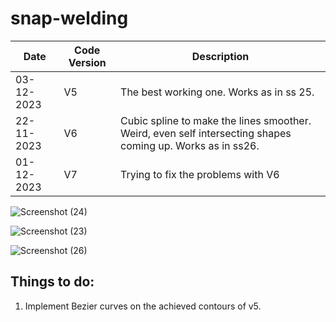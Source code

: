 # snap-welding


Date | Code Version | Description 
| --- | --- | --- |
| 03-12-2023 | V5 | The best working one. Works as in ss 25.
| 22-11-2023 | V6 | Cubic spline to make the lines smoother. Weird, even self intersecting shapes coming up. Works as in ss26.
| 01-12-2023 | V7 | Trying to fix the problems with V6


  ![Screenshot (24)](https://github.com/surabhit-08/snap-welding/assets/62366465/455ce6cf-4e57-454d-b37e-a428672f776f)

  
  
  ![Screenshot (23)](https://github.com/surabhit-08/snap-welding/assets/62366465/848a65eb-4401-4f12-9cda-8f917899aeb4)




![Screenshot (26)](https://github.com/surabhit-08/snap-welding/assets/62366465/c48ac2c1-8d6b-4b53-a37d-04175b13d550)


## Things to do:
1. Implement Bezier curves on the achieved contours of v5.
